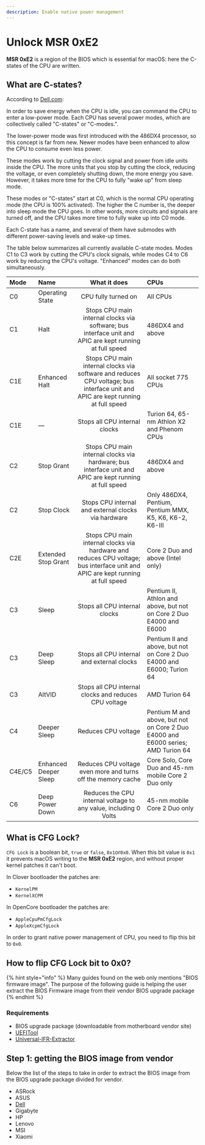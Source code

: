 ```yaml
---
description: Enable native power management
---
```


# Unlock MSR 0xE2

**MSR 0xE2** is a region of the BIOS which is essential for macOS: here the C-states of the CPU are written.

## What are C-states?

According to [Dell.com](https://www.dell.com/support/article/it-it/qna41893/what-is-the-c-state?lang=en):

In order to save energy when the CPU is idle, you can command the CPU to enter a low-power mode. Each CPU has several power modes, which are collectively called "C-states" or "C-modes.".

The lower-power mode was first introduced with the 486DX4 processor, so this concept is far from new. Newer modes have been enhanced to allow the CPU to consume even less power.

These modes work by cutting the clock signal and power from idle units inside the CPU. The more units that you stop by cutting the clock, reducing the voltage, or even completely shutting down, the more energy you save. However, it takes more time for the CPU to fully "wake up" from sleep mode.

These modes or "C-states" start at C0, which is the normal CPU operating mode \(the CPU is 100% activated\). The higher the C number is, the deeper into sleep mode the CPU goes. In other words, more circuits and signals are turned off, and the CPU takes more time to fully wake up into C0 mode.

Each C-state has a name, and several of them have submodes with different power-saving levels and wake-up times.

The table below summarizes all currently available C-state modes. Modes C1 to C3 work by cutting the CPU's clock signals, while modes C4 to C6 work by reducing the CPU's voltage. "Enhanced" modes can do both simultaneously.

| Mode | Name | What it does | CPUs |
| :--- | :--- | :---: | :--- |
| C0 | Operating State | CPU fully turned on | All CPUs |
| C1 | Halt | Stops CPU main internal clocks via software; bus interface unit and APIC are kept running at full speed | 486DX4 and above |
| C1E | Enhanced Halt | Stops CPU main internal clocks via software and reduces CPU voltage; bus interface unit and APIC are kept running at full speed | All socket 775 CPUs |
| C1E | — | Stops all CPU internal clocks | Turion 64, 65-nm Athlon X2 and Phenom CPUs |
| C2 | Stop Grant | Stops CPU main internal clocks via hardware; bus interface unit and APIC are kept running at full speed | 486DX4 and above |
| C2 | Stop Clock | Stops CPU internal and external clocks via hardware | Only 486DX4, Pentium, Pentium MMX, K5, K6, K6-2, K6-III |
| C2E | Extended Stop Grant | Stops CPU main internal clocks via hardware and reduces CPU voltage; bus interface unit and APIC are kept running at full speed | Core 2 Duo and above \(Intel only\) |
| C3 | Sleep | Stops all CPU internal clocks | Pentium II, Athlon and above, but not on Core 2 Duo E4000 and E6000 |
| C3 | Deep Sleep | Stops all CPU internal and external clocks | Pentium II and above, but not on Core 2 Duo E4000 and E6000; Turion 64 |
| C3 | AltVID | Stops all CPU internal clocks and reduces CPU voltage | AMD Turion 64 |
| C4 | Deeper Sleep | Reduces CPU voltage | Pentium M and above, but not on Core 2 Duo E4000 and E6000 series; AMD Turion 64 |
| C4E/C5 | Enhanced Deeper Sleep | Reduces CPU voltage even more and turns off the memory cache | Core Solo, Core Duo and 45-nm mobile Core 2 Duo only |
| C6 | Deep Power Down | Reduces the CPU internal voltage to any value, including 0 Volts | 45-nm mobile Core 2 Duo only |

## What is CFG Lock?

`CFG Lock` is a boolean bit, `true` or `false`, `0x1`or`0x0`. When this bit value is `0x1` it prevents macOS writing to the **MSR 0xE2** region, and without proper kernel patches it can't boot.

In Clover bootloader the patches are:

* `KernelPM`
* `KernelXCPM`

In OpenCore bootloader the patches are:

* `AppleCpuPmCfgLock`
* `AppleXcpmCfgLock`

In order to grant native power management of CPU, you need to flip this bit to `0x0`.

## How to flip CFG Lock bit to 0x0?

{% hint style="info" %}
Many guides found on the web only mentions "BIOS firmware image". The purpose of the following guide is helping the user extract the BIOS Firmware image from their vendor BIOS upgrade package
{% endhint %}

### Requirements

* BIOS upgrade package \(downloadable from motherboard vendor site\)
* [UEFITool](https://github.com/LongSoft/UEFITool/releases)
* [Universal-IFR-Extractor](https://github.com/LongSoft/Universal-IFR-Extractor/releases)

## Step 1: getting the BIOS image from vendor

Below the list of the steps to take in order to extract the BIOS image from the BIOS upgrade package divided for vendor.

* ASRock
* ASUS
* [Dell](https://github.com/dreamwhite/bios-extraction-guide/blob/master/Dell/README.md)
* Gigabyte
* HP
* Lenovo
* MSI
* Xiaomi

